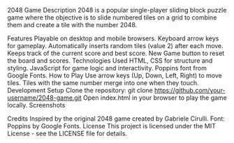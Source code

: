 2048 Game
Description
2048 is a popular single-player sliding block puzzle game where the objective is to slide numbered tiles on a grid to combine them and create a tile with the number 2048.

Features
Playable on desktop and mobile browsers.
Keyboard arrow keys for gameplay.
Automatically inserts random tiles (value 2) after each move.
Keeps track of the current score and best score.
New Game button to reset the board and scores.
Technologies Used
HTML, CSS for structure and styling.
JavaScript for game logic and interactivity.
Poppins font from Google Fonts.
How to Play
Use arrow keys (Up, Down, Left, Right) to move tiles.
Tiles with the same number merge into one when they touch.
Development Setup
Clone the repository: git clone https://github.com/your-username/2048-game.git
Open index.html in your browser to play the game locally.
Screenshots


Credits
Inspired by the original 2048 game created by Gabriele Cirulli.
Font: Poppins by Google Fonts.
License
This project is licensed under the MIT License - see the LICENSE file for details.